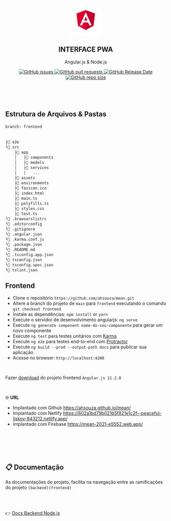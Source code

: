 <p align="center">
 <img width="100px" src="src/assets/angular.png" align="center" alt="GitHub Readme Stats" />
 <h2 align="center">INTERFACE PWA</h2>
 <p align="center">
    Angular.js & Node.js</p>
 </p>
  <p align="center">
    <a href="https://github.com/ahsouza/github-readme-stats/actions">
      <img alt="GitHub issues" src="https://img.shields.io/github/issues/ahsouza/mean">
    </a>
    <a href="https://codecov.io/gh/ahsouza/github-readme-stats">
      <img alt="GitHub pull requests" src="https://img.shields.io/github/issues-pr/ahsouza/mean">
    </a>
    <a href="https://a.paddle.com/v2/click/16413/119403?link=1227">
      <img alt="GitHub Release Date" src="https://img.shields.io/github/release-date/ahsouza/mean">
    </a>
    <a href="https://a.paddle.com/v2/click/16413/119403?link=2345">
      <img alt="GitHub repo size" src="https://img.shields.io/github/repo-size/ahsouza/mean">
    </a>
  </p>
  
</p>

<br>
<br>
<br>

## Estrutura de Arquivos & Pastas

```
branch: frontend


├📂 e2e
└📂 src
	├📂 app
	│	├📂 components
	│	├📂 models
	│	├📂 services
	|	|	...
	├📂 assets
	├📂 environments
	├📄 favicon.ico
	├📄 index.html
	├📄 main.ts
	├📄 polyfills.ts
	├📄 styles.css
	├📄 test.ts
└📄 .browserslistrc
└📄 .editorconfig
└📄 .gitignore
└📄 .angular.json
└📄 .karma.conf.js
└📄 .package.json
└📄 .README.md
└📄 .tsconfig.app.json
└📄 tsconfig.json
└📄 tsconfig.spec.json
└📄 tslint.json
```

## Frontend

- Clone o repositório `https://github.com/ahsouza/mean.git` 
- Altere a branch do projeto de `main` para `frontend` executando o comando `git checkout frontend` 
- Instale as dependências: `npm install` or `yarn`
- Execute o servidor de desenvolvimento angularjs: `ng serve`
- Execute `ng generate component nome-do-seu-componente` para gerar um novo componente
- Execute `ng test` para testes unitários com [Karma](https://karma-runner.github.io/latest/index.html)
- Execute `ng e2e` para testes end-to-end com [Protractor](http://www.protractortest.org/)
- Execute `ng build --prod --output-path docs` para publicar sua aplicação
- Acesse no browser: `http://localhost:4200`

<br>

Fazer [download](https://github.com/ahsouza/mean/archive/frontend.zip) do projeto frontend `Angular.js 11.2.0`

<br>

🌐 **URL** 

 - Implantado com Github https://ahsouza.github.io/mean/
 - Implantado com Netlify https://602a1bd79b021b5f921e1c2f--peaceful-liskov-843212.netlify.app/
 - Implantado com Firebase https://mean-2021-e5552.web.app/



<br>
<br>
<br>
<br>

## 📋 Documentação

As documentações do projeto, facilita na navegação entre as ramificações do projeto `(backend)(frontend)` 

<br>
<br>

👉 [Docs Backend Node.js](https://github.com/ahsouza/mean/tree/backend)
